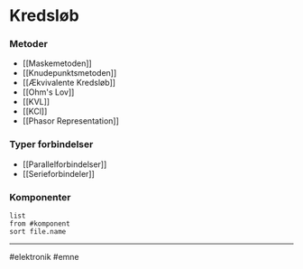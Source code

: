 # Kredsløb

### Metoder
- [[Maskemetoden]]
- [[Knudepunktsmetoden]]
- [[Ækvivalente Kredsløb]]
- [[Ohm's Lov]]
- [[KVL]]
- [[KCl]]
- [[Phasor Representation]]

### Typer forbindelser
- [[Parallelforbindelser]]
- [[Serieforbindeler]]

### Komponenter
```dataview 
list
from #komponent 
sort file.name
```


---
#elektronik #emne 